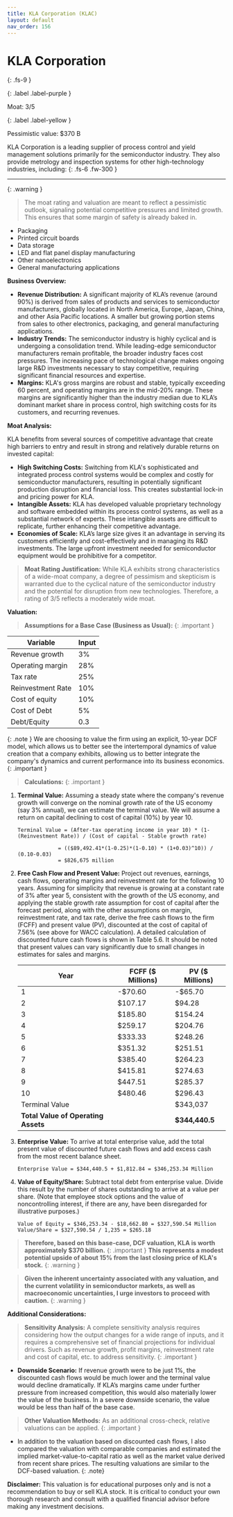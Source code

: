 ```yaml
---
title: KLA Corporation (KLAC)
layout: default
nav_order: 156
---
```


# KLA Corporation
{: .fs-9 }

{: .label .label-purple }

Moat: 3/5

{: .label .label-yellow }

Pessimistic value: $370 B

KLA Corporation is a leading supplier of process control and yield management solutions primarily for the semiconductor industry. They also provide metrology and inspection systems for other high-technology industries, including:
{: .fs-6 .fw-300 }

---

{: .warning } 
>The moat rating and valuation are meant to reflect a pessimistic outlook, signaling potential competitive pressures and limited growth. This ensures that some margin of safety is already baked in.

* Packaging
* Printed circuit boards
* Data storage
* LED and flat panel display manufacturing
* Other nanoelectronics
* General manufacturing applications

**Business Overview:**

* **Revenue Distribution:** A significant majority of KLA’s revenue (around 90%) is derived from sales of products and services to semiconductor manufacturers, globally located in North America, Europe, Japan, China, and other Asia Pacific locations.  A smaller but growing portion stems from sales to other electronics, packaging, and general manufacturing applications.
* **Industry Trends:** The semiconductor industry is highly cyclical and is undergoing a consolidation trend.  While leading-edge semiconductor manufacturers remain profitable, the broader industry faces cost pressures. The increasing pace of technological change makes ongoing large R&D investments necessary to stay competitive, requiring significant financial resources and expertise.
* **Margins:** KLA's gross margins are robust and stable, typically exceeding 60 percent, and operating margins are in the mid-20% range. These margins are significantly higher than the industry median due to KLA’s dominant market share in process control, high switching costs for its customers, and recurring revenues.

**Moat Analysis:**

KLA benefits from several sources of competitive advantage that create high barriers to entry and result in strong and relatively durable returns on invested capital:

* **High Switching Costs:** Switching from KLA's sophisticated and integrated process control systems would be complex and costly for semiconductor manufacturers, resulting in potentially significant production disruption and financial loss.  This creates substantial lock-in and pricing power for KLA.
* **Intangible Assets:** KLA has developed valuable proprietary technology and software embedded within its process control systems, as well as a substantial network of experts. These intangible assets are difficult to replicate, further enhancing their competitive advantage.
* **Economies of Scale:** KLA’s large size gives it an advantage in serving its customers efficiently and cost-effectively and in managing its R&D investments. The large upfront investment needed for semiconductor equipment would be prohibitive for a competitor.

> **Moat Rating Justification:** While KLA exhibits strong characteristics of a wide-moat company, a degree of pessimism and skepticism is warranted due to the cyclical nature of the semiconductor industry and the potential for disruption from new technologies.  Therefore, a rating of 3/5 reflects a moderately wide moat.

**Valuation:**

> **Assumptions for a Base Case (Business as Usual):** {: .important }

| Variable         | Input |
|-----------------|-------|
| Revenue growth    | 3%    |
| Operating margin | 28%   |
| Tax rate          | 25%   |
| Reinvestment Rate | 10%   |
| Cost of equity  | 10% |
| Cost of Debt | 5% |
| Debt/Equity | 0.3 |

{: .note } We are choosing to value the firm using an explicit, 10-year DCF model, which allows us to better see the intertemporal dynamics of value creation that a company exhibits, allowing us to better integrate the company's dynamics and current performance into its business economics. {: .important }

> **Calculations:** {: .important }

1. **Terminal Value:** Assuming a steady state where the company's revenue growth will converge on the nominal growth rate of the US economy (say 3% annual), we can estimate the terminal value.  We will assume a return on capital declining to cost of capital (10%) by year 10.


   ```
   Terminal Value = (After-tax operating income in year 10) * (1-(Reinvestment Rate)) / (Cost of capital - Stable growth rate)

                = (($89,492.41*(1-0.25)*(1-0.10) * (1+0.03)^10)) / (0.10-0.03)
                = $826,675 million
   ```

2. **Free Cash Flow and Present Value:** Project out revenues, earnings, cash flows, operating margins and reinvestment rate for the following 10 years. Assuming for simplicity that revenue is growing at a constant rate of 3% after year 5, consistent with the growth of the US economy, and applying the stable growth rate assumption for cost of capital after the forecast period, along with the other assumptions on margin, reinvestment rate, and tax rate, derive the free cash flows to the firm (FCFF) and present value (PV), discounted at the cost of capital of 7.56% (see above for WACC calculation). A detailed calculation of discounted future cash flows is shown in Table 5.6. It should be noted that present values can vary significantly due to small changes in estimates for sales and margins. 

    | Year | FCFF ($ Millions) | PV ($ Millions) |
    |---|---|---|
    | 1 | -$70.60 | -$65.70 |
    | 2 | $107.17 | $94.28 |
    | 3 | $185.80 | $154.24 |
    | 4 | $259.17 | $204.76 |
    | 5 | $333.33 | $248.26 |
    | 6 | $351.32 | $251.51 |
    | 7 | $385.40 | $264.23 |
    | 8 | $415.81 | $274.63 |
    | 9 | $447.51 | $285.37 |
    | 10 | $480.46 | $296.43 |
    | Terminal Value |  | $343,037 |
    | **Total Value of Operating Assets** |  | **$344,440.5** |


3. **Enterprise Value:** To arrive at total enterprise value, add the total present value of discounted future cash flows and add excess cash from the most recent balance sheet.

    ```
    Enterprise Value = $344,440.5 + $1,812.84 = $346,253.34 Million
    ```

4. **Value of Equity/Share:** Subtract total debt from enterprise value. Divide this result by the number of shares outstanding to arrive at a value per share. (Note that employee stock options and the value of noncontrolling interest, if there are any, have been disregarded for illustrative purposes.) 

    ```
    Value of Equity = $346,253.34 - $18,662.80 = $327,590.54 Million
    Value/Share = $327,590.54 / 1,235 = $265.18
    ```

> **Therefore, based on this base-case, DCF valuation, KLA is worth approximately $370 billion.** {: .important }
> **This represents a modest potential upside of about 15% from the last closing price of KLA's stock.** {: .warning }

> **Given the inherent uncertainty associated with any valuation, and the current volatility in semiconductor markets, as well as macroeconomic uncertainties, I urge investors to proceed with caution.** {: .warning }


**Additional Considerations:**

> **Sensitivity Analysis:** A complete sensitivity analysis requires considering how the output changes for a wide range of inputs, and it requires a comprehensive set of financial projections for individual drivers. Such as revenue growth, profit margins, reinvestment rate and cost of capital, etc. to address sensitivity. {: .important }

* **Downside Scenario:** If revenue growth were to be just 1%, the discounted cash flows would be much lower and the terminal value would decline dramatically.  If KLA’s margins came under further pressure from increased competition, this would also materially lower the value of the business. In a severe downside scenario, the value would be less than half of the base case. 

>**Other Valuation Methods:** As an additional cross-check, relative valuations can be applied. {: .important }

* In addition to the valuation based on discounted cash flows, I also compared the valuation with comparable companies and estimated the implied market-value-to-capital ratio as well as the market value derived from recent share prices. The resulting valuations are similar to the DCF-based valuation. {: .note}



**Disclaimer:** This valuation is for educational purposes only and is not a recommendation to buy or sell KLA stock. It is critical to conduct your own thorough research and consult with a qualified financial advisor before making any investment decisions.